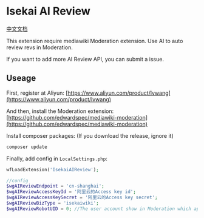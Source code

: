 # Isekai AI Review
[中文文档](README-zh.md)

This extension require mediawiki Moderation extension.
Use AI to auto review revs in Moderation.

If you want to add more AI Review API, you can submit a issue.

## Useage
First, register at Aliyun: [https://www.aliyun.com/product/lvwang](https://www.aliyun.com/product/lvwang)

And then, install the Moderation extension: [https://github.com/edwardspec/mediawiki-moderation](https://github.com/edwardspec/mediawiki-moderation)

Install composer packages: (If you download the release, ignore it)
```php
composer update
```

Finally, add config in ```LocalSettings.php```:
```php
wfLoadExtension('IsekaiAIReview');

//config
$wgAIReviewEndpoint = 'cn-shanghai';
$wgAIReviewAccessKeyId = '阿里云的Access key id';
$wgAIReviewAccessKeySecret = '阿里云的Access key secret';
$wgAIReviewBizType = 'isekaiwiki';
$wgAIReviewRobotUID = 0; //The user account show in Moderation which approve revs
```